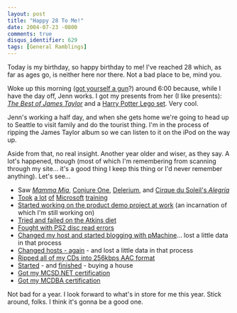 ```yaml
---
layout: post
title: "Happy 28 To Me!"
date: 2004-07-23 -0800
comments: true
disqus_identifier: 629
tags: [General Ramblings]
---
```

Today is my birthday, so happy birthday to me! I've reached 28 which, as
far as ages go, is neither here nor there. Not a bad place to be, mind
you.

 Woke up this morning ([got yourself a
gun](http://www.amazon.com/exec/obidos/ASIN/B00003A9MG/mhsvortex)?)
around 6:00 because, while I have the day off, Jenn works. I got my
presents from her (I like presents): [*The Best of James
Taylor*](http://www.amazon.com/exec/obidos/ASIN/B00007IT8S/mhsvortex)
and a [Harry Potter Lego
set](http://www.amazon.com/exec/obidos/ASIN/B0001A86AU/mhsvortex). Very
cool.

 Jenn's working a half day, and when she gets home we're going to head
up to Seattle to visit family and do the tourist thing. I'm in the
process of ripping the James Taylor album so we can listen to it on the
iPod on the way up.

 Aside from that, no real insight. Another year older and wiser, as they
say. A lot's happened, though (most of which I'm remembering from
scanning through my site... it's a good thing I keep this thing or I'd
never remember anything). Let's see...

- Saw [*Mamma Mia*](/archive/2003/07/09/review-mamma-mia.aspx),
    [Conjure One](/archive/2003/09/08/conjuring-delerium.aspx),
    [Delerium](/archive/2003/09/08/conjuring-delerium.aspx), and [Cirque
    du Soleil's *Alegría*](/archive/2003/10/27/alegriacutea.aspx)
- [Took](/archive/2003/07/07/programming-sql-server-part-1.aspx) [a
    lot](/archive/2003/07/14/programming-with-the-.net-framework-part-1.aspx)
    [of](/archive/2003/08/11/ado.net-part-1.aspx)
    [Microsoft](/archive/2003/08/18/asp.net-part-1.aspx)
    [training](/archive/2003/12/16/analyzing-requirements-part-1.aspx)
- [Started working on the product demo project at
    work](/archive/2003/09/24/static-demo.aspx) (an incarnation of which
    I'm still working on)
- [Tried and failed on the Atkins
    diet](/archive/2003/10/06/atkins-taking-its-toll.aspx)
- [Fought with PS2 disc read
    errors](/archive/2003/11/20/the-myth-of-the-dre.aspx)
- [Changed my host and started blogging with
    pMachine](/archive/2003/11/12/moved.aspx)... lost a little data in
    that process
- [Changed hosts - again](/archive/2004/05/17/blog-back-up.aspx) - and
    lost a little data in that process
- [Ripped all of my CDs into 256kbps AAC
    format](/archive/2004/01/08/finished-aac-conversion.aspx)
- [Started](/archive/2004/01/28/starting-the-process.aspx) - and
    [finished](/archive/2004/03/29/funded-and-recorded.aspx) - buying a
    house
- [Got my MCSD.NET certification](/archive/2004/01/19/mcsd.net.aspx)
- [Got my MCDBA
    certification](/archive/2004/06/11/microsoft-certified-database-administrator.aspx)

 Not bad for a year. I look forward to what's in store for me this year.
Stick around, folks. I think it's gonna be a good one.
